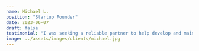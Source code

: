 ```yaml
---
name: Michael L.
position: "Startup Founder"
date: 2023-06-07
draft: false
testimonial: "I was seeking a reliable partner to help develop and maintain our digital platforms. I found that partner in Breezy Byters. From the initial concept development to the final product, their team demonstrated exceptional dedication and skill. Their commitment to quality, transparency, and efficient communication has been a cornerstone of our successful collaboration. Breezy Byters' passion for excellence is truly contagious, and I am thrilled to continue working with them as our startup grows."
image: ../assets/images/clients/michael.jpg
---
```

